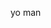 yo man



<!---
linxiuyin/linxiuyin is a ✨ special ✨ repository because its `README.md` (this file) appears on your GitHub profile.
You can click the Preview link to take a look at your changes.
--->
